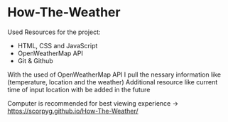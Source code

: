 # How-The-Weather

Used Resources for the project:
- HTML, CSS and JavaScript
- OpenWeatherMap API
- Git & Github

With the used of OpenWeatherMap API I pull the nessary information like (temperature, location and the weather)
Additional resource like current time of input location with be added in the future

Computer is recommended for best viewing experience
-> https://scorpyg.github.io/How-The-Weather/
